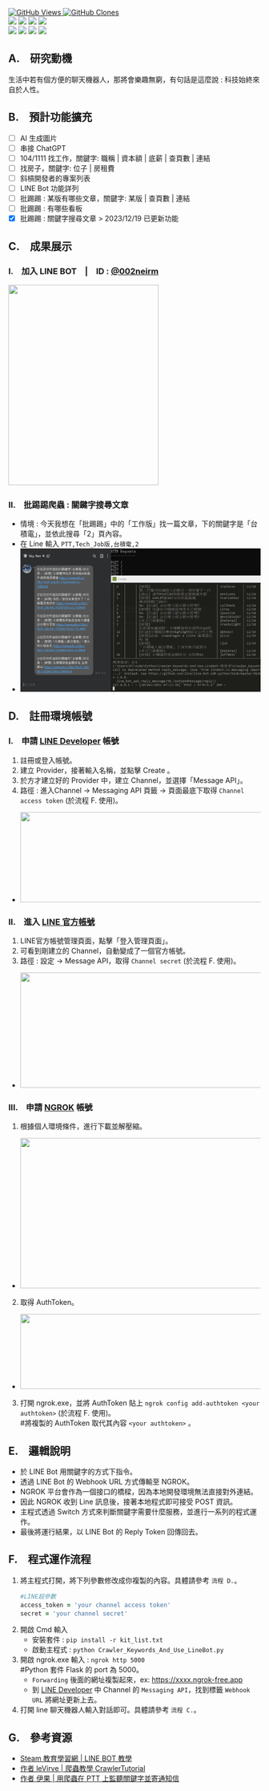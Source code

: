 <a href='https://github.com/Junwu0615/Crawler-Keywords-And-Use-LineBot'><img alt='GitHub Views' src='https://views.whatilearened.today/views/github/Junwu0615/Crawler-Keywords-And-Use-LineBot.svg'> 
<a href='https://github.com/Junwu0615/Crawler-Keywords-And-Use-LineBot'><img alt='GitHub Clones' src='https://img.shields.io/badge/dynamic/json?color=success&label=Clone&query=count&url=https://gist.githubusercontent.com/Junwu0615/dc62dfdf2b0e2710dd9a47cebee51ffa/raw/Crawler-Keywords-And-Use-LineBot_clone.json&logo=github'> </br>
[![](https://img.shields.io/badge/Platform-LineBot-blue.svg?style=plastic)](https://developers.line.biz/zh-hant/) 
[![](https://img.shields.io/badge/Platform-Ngrok-blue.svg?style=plastic)](https://ngrok.com/) 
[![](https://img.shields.io/badge/Project-Crawler-blue.svg?style=plastic)](https://github.com/Junwu0615/Crawler-Keywords-And-Use-LineBot) 
[![](https://img.shields.io/badge/Language-Python-blue.svg?style=plastic)](https://www.python.org/) </br>
[![](https://img.shields.io/badge/Package-BeautifulSoup-green.svg?style=plastic)](https://pypi.org/project/beautifulsoup4/) 
[![](https://img.shields.io/badge/Package-Requests-green.svg?style=plastic)](https://pypi.org/project/requests/) 
[![](https://img.shields.io/badge/Package-Flask-green.svg?style=plastic)](https://pypi.org/project/Flask/) 
[![](https://img.shields.io/badge/Package-LineBot_SDK-green.svg?style=plastic)](https://pypi.org/project/line-bot-sdk/) 

## A.　研究動機
生活中若有個方便的聊天機器人，那將會樂趣無窮，有句話是這麼說 : 科技始終來自於人性。

## B.　預計功能擴充
- [ ] AI 生成圖片
- [ ] 串接 ChatGPT
- [ ] 104/1111 找工作，關鍵字: 職稱 | 資本額 | 底薪 | 查頁數 | 連結
- [ ] 找房子，關鍵字: 位子 | 房租費
- [ ] 斜槓開發者的專案列表
- [ ] LINE Bot 功能詳列
- [ ] 批踢踢 : 某版有哪些文章，關鍵字: 某版 | 查頁數 | 連結
- [ ] 批踢踢 : 有哪些看板
- [x] 批踢踢 : 關鍵字搜尋文章 > 2023/12/19 已更新功能

## C.　成果展示
### I.　加入 LINE BOT　|　ID : [@002neirm](https://lin.ee/6bkSNWG)
<img width='300' height='400' src="https://github.com/Junwu0615/Crawler-Keywords-And-Use-LineBot/blob/main/img/line_03.jpg"/>

### II.　批踢踢爬蟲 : 關鍵字搜尋文章
- 情境 : 今天我想在「批踢踢」中的「工作版」找一篇文章，下的關鍵字是「台積電」，並依此搜尋「2」頁內容。
- 在 Line 輸入 `PTT,Tech_Job版,台積電,2`
- ![PTT關鍵字搜尋文章](/img/result_00.gif)

## D.　註冊環境帳號
### I.　申請 [LINE Developer](https://developers.line.biz/zh-hant/) 帳號
1. 註冊或登入帳號。
1. 建立 Provider，接著輸入名稱，並點擊 Create 。
1. 於方才建立好的 Provider 中，建立 Channel，並選擇「Message API」。
1. 路徑 : 進入Channel -> Messaging API 頁籤 -> 頁面最底下取得 `Channel access token` (於流程 F. 使用)。
- <img width='500' height='180' src="https://github.com/Junwu0615/Crawler-Keywords-And-Use-LineBot/blob/main/img/line_00.jpg"/>

### II.　進入 [LINE 官方帳號](https://tw.linebiz.com/login/)
1. LINE官方帳號管理頁面，點擊「登入管理頁面」。
1. 可看到剛建立的 Channel，自動變成了一個官方帳號。
1. 路徑 : 設定 -> Message API，取得 `Channel secret` (於流程 F. 使用)。
- <img width='500' height='230' src="https://github.com/Junwu0615/Crawler-Keywords-And-Use-LineBot/blob/main/img/line_01.jpg"/>

### III.　申請 [NGROK](https://ngrok.com/) 帳號
1. 根據個人環境條件，進行下載並解壓縮。
- <img width='500' height='300' src="https://github.com/Junwu0615/Crawler-Keywords-And-Use-LineBot/blob/main/img/ngrok_00.jpg"/>
2. 取得 AuthToken。
- <img width='500' height='150' src="https://github.com/Junwu0615/Crawler-Keywords-And-Use-LineBot/blob/main/img/ngrok_01.jpg"/>
3. 打開 ngrok.exe，並將 AuthToken 貼上 `ngrok config add-authtoken <your authtoken>` (於流程 F. 使用)。</br>
#將複製的 AuthToken 取代其內容 `<your authtoken>` 。

## E.　邏輯說明
- 於 LINE Bot 用關鍵字的方式下指令。
- 透過 LINE Bot 的 Webhook URL 方式傳輸至 NGROK。
- NGROK 平台會作為一個接口的橋樑，因為本地開發環境無法直接對外連結。
- 因此 NGROK 收到 Line 訊息後，接著本地程式即可接受 POST 資訊。
- 主程式透過 Switch 方式來判斷關鍵字需要什麼服務，並進行一系列的程式運作。
- 最後將運行結果，以 LINE Bot 的 Reply Token 回傳回去。

## F.　程式運作流程
1. 將主程式打開，將下列參數修改成你複製的內容。具體請參考 `流程 D.`。
    ```ruby
    #LINE超參數
    access_token = 'your channel access token'
    secret = 'your channel secret'
    ```
2. 開啟 Cmd 輸入
    - 安裝套件 : `pip install -r kit_list.txt`
    - 啟動主程式 : `python Crawler_Keywords_And_Use_LineBot.py`
3. 開啟 ngrok.exe 輸入 : `ngrok http 5000`</br>
#Python 套件 Flask 的 port 為 5000。
    - `Forwarding` 後面的網址複製起來，ex: https://xxxx.ngrok-free.app
    - 到 [LINE Developer](https://developers.line.biz/zh-hant/) 中 Channel 的 `Messaging API`，找到標籤 `Webhook URL` 將網址更新上去。
4. 打開 line 聊天機器人輸入對話即可。具體請參考 `流程 C.`。

## G.　參考資源
- [Steam 教育學習網 | LINE BOT 教學](https://steam.oxxostudio.tw/)
- [作者 leVirve | 爬蟲教學 CrawlerTutorial](https://github.com/leVirve/CrawlerTutorial?tab=readme-ov-file#%E6%92%B0%E5%AF%AB%E8%87%AA%E5%B7%B1%E7%9A%84-api---%E6%8A%8A-ptt-%E5%85%A8%E5%8C%85%E4%BA%86)
- [作者 伊果 | 用爬蟲在 PTT 上監聽關鍵字並寄通知信](https://igouist.github.io/post/2019/12/ptt-crawler-and-listener/)
